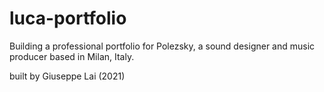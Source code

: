 # luca-portfolio

Building a professional portfolio for Polezsky, a sound designer and music producer based in Milan, Italy.

built by Giuseppe Lai (2021)
